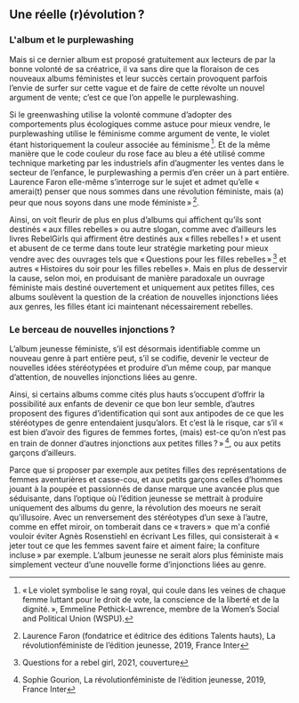 ## Une réelle (r)évolution ?
### L'album et le purplewashing
Mais si ce dernier album est proposé gratuitement aux lecteurs de par la bonne volonté de sa créatrice, il va sans dire que la floraison de ces nouveaux albums féministes et leur succès certain provoquent parfois l’envie de surfer sur cette vague et de faire de cette révolte un nouvel argument de vente; c’est ce que l’on appelle le purplewashing.

Si le greenwashing utilise la volonté commune d’adopter des comportements plus écologiques comme astuce pour mieux vendre, le purplewashing utilise le féminisme comme argument de vente, le violet étant historiquement la couleur associée au féminisme [^17]. Et de la même manière que le code couleur du rose face au bleu a été utilisé comme technique marketing par les industriels afin d’augmenter les ventes dans le secteur de l’enfance, le purplewashing a permis d’en créer un à part entière. Laurence Faron elle-même s’interroge sur le sujet et admet qu’elle « amerai(t) penser que nous sommes dans une révolution féministe, mais (a) peur que nous soyons dans une mode féministe » [^18].

Ainsi, on voit fleurir de plus en plus d’albums qui affichent qu’ils sont destinés « aux filles rebelles » ou autre slogan, comme avec d’ailleurs les livres RebelGirls qui affirment être destinés aux « filles rebelles ! » et usent et abusent de ce terme dans toute leur stratégie marketing pour mieux vendre avec des ouvrages tels que « Questions pour les filles rebelles » [^q] et autres « Histoires du soir pour les filles rebelles ». Mais en plus de desservir la cause, selon moi, en produisant de manière paradoxale un ouvrage féministe mais destiné ouvertement et uniquement aux petites filles, ces albums soulèvent la question de la création de nouvelles injonctions liées aux genres, les filles étant ici maintenant nécessairement rebelles.

### Le berceau de nouvelles injonctions ?
L’album jeunesse féministe, s’il est désormais identifiable comme un nouveau genre à part entière peut, s’il se codifie, devenir le vecteur de nouvelles idées stéréotypées et produire d’un même coup, par manque d’attention, de nouvelles injonctions liées au genre.

Ainsi, si certains albums comme cités plus hauts s’occupent d’offrir la possibilité aux enfants de devenir ce que bon leur semble, d’autres proposent des figures d’identification qui sont aux antipodes de ce que les stéréotypes de genre entendaient jusqu’alors. Et c’est là le risque, car s’il « est bien d’avoir des figures de femmes fortes, (mais) est-ce qu’on n’est pas en train de donner d’autres injonctions aux petites filles ? » [^19], ou aux petits garçons d’ailleurs.

Parce que si proposer par exemple aux petites filles des représentations de femmes aventurières et casse-cou, et aux petits garçons celles d’hommes jouant à la poupée et passionnés de danse marque une avancée plus que séduisante, dans l’optique où l’édition jeunesse se mettrait à produire uniquement des albums du genre, la révolution des moeurs ne serait qu’illusoire. Avec un renversement des stéréotypes d’un sexe à l’autre, comme en effet miroir, on tomberait dans ce « travers »  que m'a confié vouloir éviter Agnès Rosenstiehl en écrivant Les filles, qui consisterait à « jeter tout ce que les femmes savent faire et aiment faire; la confiture incluse » par exemple. L’album jeunesse ne serait alors plus féministe mais simplement vecteur d’une nouvelle forme d’injonctions liées au genre.

[^17]: « Le violet symbolise le sang royal, qui coule dans les veines de chaque femme luttant pour le droit de vote, la conscience de la liberté et de la dignité. », Emmeline Pethick-Lawrence, membre de la Women’s Social and Political Union (WSPU).
[^18]: Laurence Faron (fondatrice et éditrice des éditions Talents hauts), La révolutionféministe de l’édition jeunesse, 2019, France Inter
[^q]: Questions for a rebel girl, 2021, couverture
[^19]: Sophie Gourion, La révolutionféministe de l’édition jeunesse, 2019, France Inter